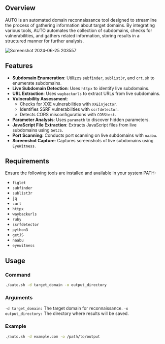 
## Overview

AUTO is an automated domain reconnaissance tool designed to streamline the process of gathering information about target domains. By integrating various tools, AUTO automates the collection of subdomains, checks for vulnerabilities, and gathers related information, storing results in a structured manner for further analysis.

![Screenshot 2024-06-25 203557](https://github.com/itsmeattacker/AUTO/assets/170360169/09bbd781-63b2-46d2-ba3e-d5cc72f89c2e)

## Features

- **Subdomain Enumeration**: Utilizes `subfinder`, `sublist3r`, and `crt.sh` to enumerate subdomains.
- **Live Subdomain Detection**: Uses `httpx` to identify live subdomains.
- **URL Extraction**: Uses `waybackurls` to extract URLs from live subdomains.
- **Vulnerability Assessment**:
  - Checks for XXE vulnerabilities with `XXEinjector`.
  - Identifies SSRF vulnerabilities with `ssrfdetector`.
  - Detects CORS misconfigurations with `CORStest`.
- **Parameter Analysis**: Uses `parameth` to discover hidden parameters.
- **JavaScript File Extraction**: Extracts JavaScript files from live subdomains using `GetJS`.
- **Port Scanning**: Conducts port scanning on live subdomains with `naabu`.
- **Screenshot Capture**: Captures screenshots of live subdomains using `EyeWitness`.

## Requirements

Ensure the following tools are installed and available in your system PATH:

- `figlet`
- `subfinder`
- `sublist3r`
- `jq`
- `curl`
- `httpx`
- `waybackurls`
- `ruby`
- `ssrfdetector`
- `python3`
- `getJS`
- `naabu`
- `eyewitness`

## Usage

### Command

```bash
./auto.sh -d target_domain -o output_directory

```
### Arguments
`-d target_domain:` The target domain for reconnaissance.
`-o output_directory:` The directory where results will be saved.

### Example

```bash
./auto.sh -d example.com -o /path/to/output

```
